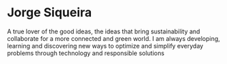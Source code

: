 
# Jorge Siqueira

A true lover of the good ideas, the ideas that bring sustainability and collaborate for a more connected and green world. 
I am always developing, learning and discovering new ways to optimize and simplify everyday problems through technology and responsible solutions
